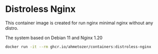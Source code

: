# Distroless Nginx

This container image is created for run nginx minimal nginx without any
distro.

The system based on Debian 11 and Nginx 1.20

```bash
docker run -it --rm ghcr.io/ahmetozer/containers:distroless-nginx
```
